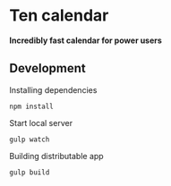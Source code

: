 # Ten calendar

**Incredibly fast calendar for power users**

## Development

Installing dependencies

    npm install

Start local server

    gulp watch

Building distributable app

    gulp build
